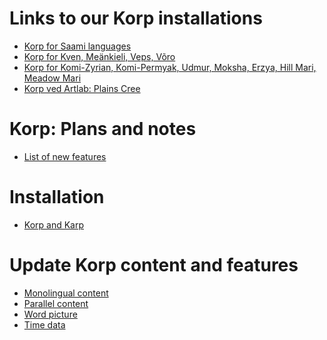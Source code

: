 Links to our Korp installations
===============================

-   [Korp for Saami languages](http://gtweb.uit.no/korp/)
-   [Korp for Kven, Meänkieli, Veps, Võro](http://gtweb.uit.no/f_korp/)
-   [Korp for Komi-Zyrian, Komi-Permyak, Udmur, Moksha, Erzya, Hill
    Mari, Meadow Mari](http://gtweb.uit.no/u_korp/)
-   [Korp ved Artlab: Plains Cree](http://altlab.ualberta.ca/korp/)

Korp: Plans and notes
=====================

-   [List of new features](KorpNewFeatures.html)

Installation
============

-   [Korp and Karp](KorpKarpInstallation.html)

Update Korp content and features
================================

- [Monolingual content](MonolingualContent.html)
- [Parallel content](ParallelContent.html)
- [Word picture](WordPicture.html)
- [Time data](TimeData.html)
